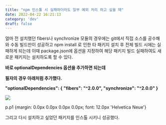 ```yaml
---
title: "npm 인스톨 시 실패하더라도 일부 예외 처리 하고 싶을 때"
date: 2022-04-22 16:21:13
category: 'dev'
draft: false
---
```


얼마 전 설치했던 fibers나 synchronize 모듈의 경우에는 git에서 직접 소스를 공수해와 수동 빌드만이 성공하고 npm install 로 인한 타 패키지 설치 후 전체 빌드 시에는 실패하게 되는데 이때 package.json에 옵션을 지정하여 해당 패키지 빌드 실패하여도 새로운 패키지는 설치하도록 할 수 있다. 

**바로 optionalDependencies 옵션을 추가하면 되는데**

**필자의 경우 아래처럼 추가했다.**

**"optionalDependencies": { "fibers": "^2.0.0", "synchronize": "^2.0.0" }**

  

![](https://t1.daumcdn.net/cfile/tistory/99B930365B9E4EF822)

  

p.p1 {margin: 0.0px 0.0px 0.0px 0.0px; font: 12.0px 'Helvetica Neue'}

  

그리고 다시 설치하고 싶었던 패키지를 인스톨 시키니 성공했다.
